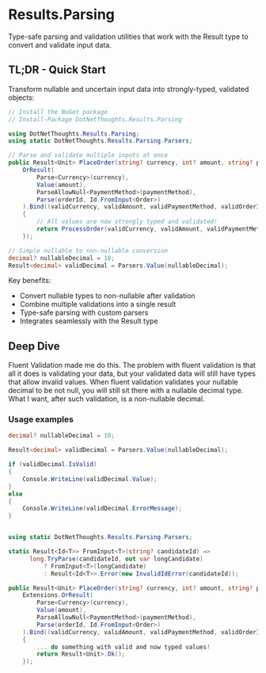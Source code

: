 # Results.Parsing

Type-safe parsing and validation utilities that work with the Result type to convert and validate input data.

## TL;DR - Quick Start

Transform nullable and uncertain input data into strongly-typed, validated objects:

```csharp
// Install the NuGet package
// Install-Package DotNetThoughts.Results.Parsing

using DotNetThoughts.Results.Parsing;
using static DotNetThoughts.Results.Parsing.Parsers;

// Parse and validate multiple inputs at once
public Result<Unit> PlaceOrder(string? currency, int? amount, string? paymentMethod, string? orderId) =>
    OrResult(
        Parse<Currency>(currency),
        Value(amount),
        ParseAllowNull<PaymentMethod>(paymentMethod),
        Parse(orderId, Id.FromInput<Order>)
    ).Bind((validCurrency, validAmount, validPaymentMethod, validOrderId) => 
    {
        // All values are now strongly typed and validated!
        return ProcessOrder(validCurrency, validAmount, validPaymentMethod, validOrderId);
    });

// Simple nullable to non-nullable conversion
decimal? nullableDecimal = 10;
Result<decimal> validDecimal = Parsers.Value(nullableDecimal);
```

Key benefits:
- Convert nullable types to non-nullable after validation
- Combine multiple validations into a single result
- Type-safe parsing with custom parsers
- Integrates seamlessly with the Result type

## Deep Dive

Fluent Validation made me do this. The problem with fluent validation is that all it does is validating your data, but your validated data will still have types that allow invalid values.
When fluent validation validates your nullable decimal to be not null, you will still sit there with a nullable decimal type. What I want, after such validation, is a non-nullable decimal.

### Usage examples


```csharp
decimal? nullableDecimal = 10;

Result<decimal> validDecimal = Parsers.Value(nullableDecimal);

if (validDecimal.IsValid)
{
	Console.WriteLine(validDecimal.Value);
}
else
{
	Console.WriteLine(validDecimal.ErrorMessage);
}
```



```csharp

using static DotNetThoughts.Results.Parsing.Parsers;

static Result<Id<T>> FromInput<T>(string? candidateId) =>
      long.TryParse(candidateId, out var longCandidate)
          ? FromInput<T>(longCandidate)
          : Result<Id<T>>.Error(new InvalidIdError(candidateId));

public Result<Unit> PlaceOrder(string? currency, int? amount, string? paymentMethod, string? orderId) =>
	Extensions.OrResult(
		Parse<Currency>(currency),
		Value(amount),
		ParseAllowNull<PaymentMethod>(paymentMethod),
		Parse(orderId, Id.FromInput<Order>)
	).Bind((validCurrency, validAmount, validPaymentMethod, validOrderId) => 
	{
		... do something with valid and now typed values!
		return Result<Unit>.Ok();
	});

```
